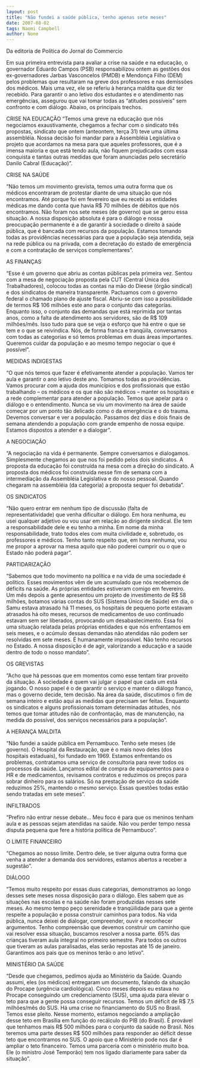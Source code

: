 ```yaml
---
layout: post
title: "Não fundei a saúde pública, tenho apenas sete meses"
date: 2007-08-02
tags: Naomi Campbell
author: None
---
```

Da editoria de Pol&iacute;tica do Jornal do Commercio

Em sua primeira entrevista para avaliar a crise na sa&uacute;de e na educa&ccedil;&atilde;o, o governador Eduardo Campos (PSB) responsabilizou ontem as gest&otilde;es dos ex-governadores Jarbas Vasconcelos (PMDB) e Mendon&ccedil;a Filho (DEM) pelos problemas que resultaram na greve dos professores e nas demiss&otilde;es dos m&eacute;dicos. 
Mais uma vez, ele se referiu &agrave; heran&ccedil;a maldita que diz ter recebido.&nbsp;Para garantir o ano letivo dos estudantes e o atendimento nas emerg&ecirc;ncias, assegurou que vai tomar todas as &ldquo;atitudes poss&iacute;veis&rdquo; sem confronto e com di&aacute;logo. 
Abaixo, os principais trechos.

CRISE NA EDUCA&Ccedil;&Atilde;O 
&ldquo;Temos uma greve na educa&ccedil;&atilde;o que n&oacute;s negociamos exaustivamente, chegamos a fechar com o sindicato tr&ecirc;s propostas, sindicato que ontem (anteontem, ter&ccedil;a 31) teve uma &uacute;ltima assembl&eacute;ia. Nossa decis&atilde;o foi mandar para a Assembl&eacute;ia Legislativa o projeto que acordamos na mesa para que aqueles professores, que &eacute; a imensa maioria e que est&aacute; tendo aula, n&atilde;o fiquem prejudicados com essa conquista e tantas outras medidas que foram anunciadas pelo secret&aacute;rio Danilo Cabral (Educa&ccedil;&atilde;o)&rdquo;. 

CRISE NA SA&Uacute;DE 

&ldquo;N&atilde;o temos um movimento grevista, temos uma outra forma que os m&eacute;dicos encontraram de protestar diante de uma situa&ccedil;&atilde;o que n&oacute;s encontramos. At&eacute; porque foi em fevereiro que eu recebi as entidades m&eacute;dicas me dando conta que havia R$ 70 milh&otilde;es de d&eacute;bitos que n&oacute;s encontramos. N&atilde;o foram nos sete meses (de governo) que se gerou essa situa&ccedil;&atilde;o. A nossa disposi&ccedil;&atilde;o absoluta &eacute; para o di&aacute;logo e nossa preocupa&ccedil;&atilde;o permanente &eacute; a de garantir &agrave; sociedade o direito &agrave; sa&uacute;de p&uacute;blica, que &eacute; bancada com recursos da popula&ccedil;&atilde;o. Estamos tomando todas as provid&ecirc;ncias necess&aacute;rias para que a popula&ccedil;&atilde;o seja atendida, seja na rede p&uacute;blica ou na privada, com a decreta&ccedil;&atilde;o do estado de emerg&ecirc;ncia e com a contrata&ccedil;&atilde;o de servi&ccedil;os complementares&rdquo;. 

AS FINAN&Ccedil;AS 

&ldquo;Esse &eacute; um governo que abriu as contas p&uacute;blicas pela primeira vez. Sentou com a mesa de negocia&ccedil;&atilde;o proposta pela CUT (Central &Uacute;nica dos Trabalhadores), colocou todas as contas na m&atilde;o do Dieese (&oacute;rg&atilde;o sindical) e dos sindicatos de maneira transparente. Pactuamos com o governo federal o chamado plano de ajuste fiscal. Abriu-se com isso a possibilidade de termos R$ 106 milh&otilde;es este ano para o conjunto das categorias. Enquanto isso, o conjunto das demandas que est&aacute; reprimida por tantas anos, como a falta de atendimento aos servidores, s&atilde;o de R$ 109 milh&otilde;es/m&ecirc;s. Isso tudo para que se veja o esfor&ccedil;o que h&aacute; entre o que se tem e o que se reivindica. N&oacute;s, de forma franca e tranq&uuml;ila, conversamos com todas as categorias e s&oacute; temos problemas em duas &aacute;reas importantes. Queremos cuidar da popula&ccedil;&atilde;o e ao mesmo tempo negociar o que &eacute; poss&iacute;vel&rdquo;. 

MEDIDAS INDIGESTAS 

&ldquo;O que n&oacute;s temos que fazer &eacute; efetivamente atender a popula&ccedil;&atilde;o. Vamos ter aula e garantir o ano letivo deste ano. Tomamos todas as provid&ecirc;ncias. Vamos procurar com a ajuda dos munic&iacute;pios e dos profissionais que est&atilde;o trabalhando &ndash; os m&eacute;dicos e os que n&atilde;o s&atilde;o m&eacute;dicos &ndash; manter os hospitais e a rede complementar para atender a popula&ccedil;&atilde;o. Temos que apelar para o di&aacute;logo e o entendimento. Nunca se viu um movimento na &aacute;rea de sa&uacute;de come&ccedil;ar por um ponto t&atilde;o delicado como o da emerg&ecirc;ncia e o do trauma. Devemos conversar e ver a popula&ccedil;&atilde;o. Passamos dez dias e dois finais de semana atendendo a popula&ccedil;&atilde;o com grande empenho de nossa equipe. Estamos dispostos a atender e a dialogar&rdquo;. 

A NEGOCIA&Ccedil;&Atilde;O 

&ldquo;A negocia&ccedil;&atilde;o na vida &eacute; permanente. Sempre conversamos e dialogamos. Simplesmente chegamos ao que nos foi pedido pelos dois sindicatos. A proposta da educa&ccedil;&atilde;o foi constru&iacute;da na mesa com a dire&ccedil;&atilde;o do sindicato. A proposta dos m&eacute;dicos foi constru&iacute;da nesse fim de semana com a intermedia&ccedil;&atilde;o da Assembl&eacute;ia Legislativa e do nosso pessoal. Quando chegaram na assembl&eacute;ia (da categoria) a proposta sequer foi debatida&rdquo;. 

OS SINDICATOS 

&ldquo;N&atilde;o quero entrar em nenhum tipo de discuss&atilde;o (falta de representatividade) que venha dificultar o di&aacute;logo. Em hora nenhuma, eu usei qualquer adjetivo ou vou usar em rela&ccedil;&atilde;o ao dirigente sindical. Ele tem a responsabilidade dele e eu tenho a minha. Em nome da minha responsabilidade, trato todos eles com muita civilidade e, sobretudo, os professores e m&eacute;dicos. Tenho tanto respeito que, em hora nenhuma, vou me propor a aprovar na mesa aquilo que n&atilde;o poderei cumprir ou o que o Estado n&atilde;o poder&aacute; pagar&rdquo;. 

PARTIDARIZA&Ccedil;&Atilde;O 

&ldquo;Sabemos que todo movimento na pol&iacute;tica e na vida de uma sociedade &eacute; pol&iacute;tico. Esses movimentos v&ecirc;m de um acumulado que n&oacute;s recebemos de d&eacute;ficits na sa&uacute;de. As pr&oacute;prias entidades estiveram comigo em fevereiro. Um m&ecirc;s depois a gente apresentou um projeto de investimento de R$ 58 milh&otilde;es, botamos v&aacute;rias contas do SUS (Sistema &Uacute;nico de Sa&uacute;de) em dia, o Samu estava atrasado h&aacute; 11 meses, os hospitais de pequeno porte estavam atrasados h&aacute; oito meses, recursos de medicamentos de uso continuado estavam sem ser liberados, provocando um desabastecimento. Essa foi uma situa&ccedil;&atilde;o relatada pelas pr&oacute;prias entidades e que n&oacute;s enfrentamos em seis meses, e o ac&uacute;mulo dessas demandas n&atilde;o atendidas n&atilde;o podem ser resolvidas em sete meses. &Eacute; humanamente imposs&iacute;vel. N&atilde;o tenho recursos no Estado. A nossa disposi&ccedil;&atilde;o &eacute; de agir, valorizando a educa&ccedil;&atilde;o e a sa&uacute;de dentro de todo o nosso mandato&rdquo;. 

OS GREVISTAS 

&ldquo;Acho que h&aacute; pessoas que em momentos como esse tentam tirar proveito da situa&ccedil;&atilde;o. A sociedade &eacute; quem vai julgar o papel que cada um est&aacute; jogando. O nosso papel &eacute; o de garantir o servi&ccedil;o e manter o di&aacute;logo franco, mas o governo decide, tem decis&atilde;o. Na &aacute;rea da sa&uacute;de, discutimos o fim de semana inteiro e est&atilde;o aqui as medidas que precisam ser feitas. Enquanto os sindicatos e alguns profissionais tomam determinadas atitudes, n&oacute;s temos que tomar atitudes n&atilde;o de confronta&ccedil;&atilde;o, mas de manuten&ccedil;&atilde;o, na medida do poss&iacute;vel, dos servi&ccedil;os necess&aacute;rios para a popula&ccedil;&atilde;o&rdquo;. 

A HERAN&Ccedil;A MALDITA 

&ldquo;N&atilde;o fundei a sa&uacute;de p&uacute;blica em Pernambuco. Tenho sete meses (de governo). O Hospital da Restaura&ccedil;&atilde;o, que &eacute; o mais novo deles (dos hospitais estaduais), foi fundado em 1969. Estamos enfrentando os problemas, contratamos uma servi&ccedil;o de consultoria para rever todos os processos da sa&uacute;de. Lan&ccedil;amos edital de compra de equipamentos para o HR e de medicamentos, revisamos contratos e reduzimos os pre&ccedil;os para sobrar dinheiro para os sal&aacute;rios. S&oacute; na presta&ccedil;&atilde;o de servi&ccedil;o da sa&uacute;de reduzimos 25%, mantendo o mesmo servi&ccedil;o. Essas quest&otilde;es todas est&atilde;o sendo tratadas em sete meses&rdquo;. 

INFILTRADOS 

&ldquo;Prefiro n&atilde;o entrar nesse debate... Meu foco &eacute; para que os meninos tenham aula e as pessoas sejam atendidas na sa&uacute;de. N&atilde;o vou perder tempo nessa disputa pequena que fere a hist&oacute;ria pol&iacute;tica de Pernambuco&rdquo;. 

O LIMITE FINANCEIRO 

&ldquo;Chegamos ao nosso limite. Dentro dele, se tiver alguma outra forma que venha a atender a demanda dos servidores, estamos abertos a receber a sugest&atilde;o&rdquo;. 

DI&Aacute;LOGO 

&ldquo;Temos muito respeito por essas duas categorias, demonstramos ao longo desses sete meses nossa disposi&ccedil;&atilde;o para o di&aacute;logo. Eles sabem que as situa&ccedil;&otilde;es nas escolas e na sa&uacute;de n&atilde;o foram produzidas nesses sete meses. Ao mesmo tempo pe&ccedil;o serenidade e tranq&uuml;ilidade para que a gente respeite a popula&ccedil;&atilde;o e possa construir caminhos para todos. Na vida p&uacute;blica, nunca deixei de dialogar, compreender, ouvir e reconhecer argumentos. Tenho compreens&atilde;o que devemos construir um caminho que vai resolver essa situa&ccedil;&atilde;o, buscamos resolver a nossa parte. 65% das crian&ccedil;as tiveram aula integral no primeiro semestre. Para todos os outros que tiveram as aulas paralisadas, elas ser&atilde;o repostas at&eacute; 15 de janeiro. Garantimos aos pais que os meninos ter&atilde;o o ano letivo&rdquo;. 

MINIST&Eacute;RIO DA SA&Uacute;DE 

&ldquo;Desde que chegamos, pedimos ajuda ao Minist&eacute;rio da Sa&uacute;de. Quando assumi, eles (os m&eacute;dicos) entregaram um documento, falando da situa&ccedil;&atilde;o do Procape (urg&ecirc;ncia cardiol&oacute;gica). Cinco meses depois eu estava no Procape conseguindo um credenciamento (SUS), uma ajuda para elevar o teto para que a gente possa conseguir recursos. Temos um d&eacute;ficit de R$ 7,5 milh&otilde;es/m&ecirc;s do SUS. H&aacute; uma crise no financiamento do SUS no Brasil. Temos esse pleito. Nesse momento, estamos negociando a amplia&ccedil;&atilde;o desse teto em Bras&iacute;lia em fun&ccedil;&atilde;o do rec&aacute;lculo do PIB (do Brasil). &Eacute; prov&aacute;vel que tenhamos mais R$ 500 milh&otilde;es para o conjunto da sa&uacute;de no Brasil. N&oacute;s teremos uma parte desses R$ 500 milh&otilde;es para responder ao d&eacute;ficit desse teto que encontramos no SUS. O apoio que o Minist&eacute;rio pode nos dar &eacute; ampliar o teto financeiro. Temos uma parceria com o minist&eacute;rio muito boa. Ele (o ministro Jos&eacute; Tempor&atilde;o) tem nos ligado diariamente para saber da situa&ccedil;&atilde;o&rdquo;.  